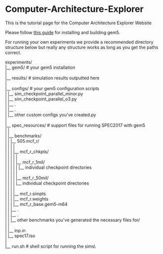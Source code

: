 # Computer-Architecture-Explorer
This is the tutorial page for the Computer Architecture Explorer Website

Please follow [this guide](https://www.gem5.org/documentation/general_docs/building) for installing and building gem5.

For running your own experiments we provide a recommended directory structure below but really any structure works as long as you get the paths correct.

experiments/\
    |__ gem5/                                                                           # your gem5 installation\
    |\
    |__ results/                                                                        # simulation results outputted here\
    |\
    |__ configs/                                                                        # your gem5 configuration scripts\
    |       |__ sim_checkpoint_parallel_minor.py\
    |       |__ sim_checkpoint_parallel_o3.py\
    |       |__ .\
    |       |__ .\
    |       |__ other custom configs you've created.py\
    |\
    |__ spec_resources/                                                                 # support files for running SPEC2017 with gem5\
    |       |\
    |       |__ benchmarks/\
    |       |       |__ 505.mcf_r/\
    |       |       |       |\
    |       |       |       |__ mcf_r_chkpts/\
    |       |       |       |       |\
    |       |       |       |       |__ mcf_r_1mil/\
    |       |       |       |       |       |__ individual checkpoint directories\
    |       |       |       |       |      \
    |       |       |       |       |__ mcf_r_50mil/\
    |       |       |       |               |__ individual checkpoint directories\
    |       |       |       |       \
    |       |       |       |__ mcf_r.simpts\
    |       |       |       |__ mcf_r.weights\
    |       |       |       |__ mcf_r_base.gem5-m64\
    |       |       |__ .\
    |       |       |__ .\
    |       |       |__ other benchmarks you've generated the necessary files for/\
    |       |\
    |       |__ inp.in\
    |       |__ spec17.iso \
    |\
    |__ run.sh                                                                          # shell script for running the sims\